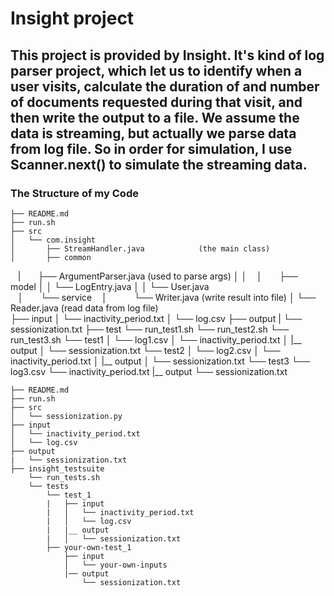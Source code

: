 # Insight project
## This project is provided by Insight. It's kind of log parser project, which let us to identify when a user visits, calculate the duration of and number of documents requested during that visit, and then write the output to a file. We assume the data is streaming, but actually we parse data from log file. So in order for simulation, I use Scanner.next() to simulate the streaming data. 

### The Structure of my Code

    ├── README.md 
    ├── run.sh
    ├── src
    │   └── com.insight
    │       ├── StreamHandler.java            (the main class)
    │       ├── common
    |       ├── ArgumentParser.java  (used to parse  args)
    │       │
    │       ├── model
    │       │   └── LogEntry.java
    │       │   └── User.java      
    │       └── service
    │           └── Writer.java   (write result into file)
    │           └── Reader.java   (read data from log file)     
    ├── input
    │   └── inactivity_period.txt
    │   └── log.csv
    ├── output
    |   └── sessionization.txt
    ├── test
        └── run_test1.sh
        └── run_test2.sh
        └── run_test3.sh
        └── test1
        │   └── log1.csv
        │   └── inactivity_period.txt
        │   |__ output
        │       └── sessionization.txt
        └── test2
        │   └── log2.csv
        │   └── inactivity_period.txt
        │   |__ output
        │       └── sessionization.txt
        └── test3
            └── log3.csv
            └── inactivity_period.txt
            |__ output
                └── sessionization.txt                    


    ├── README.md 
    ├── run.sh
    ├── src
    │   └── sessionization.py
    ├── input
    │   └── inactivity_period.txt
    │   └── log.csv
    ├── output
    |   └── sessionization.txt
    ├── insight_testsuite
        └── run_tests.sh
        └── tests
            └── test_1
            |   ├── input
            |   │   └── inactivity_period.txt
            |   │   └── log.csv
            |   |__ output
            |   │   └── sessionization.txt
            ├── your-own-test_1
                ├── input
                │   └── your-own-inputs
                |── output
                    └── sessionization.txt
